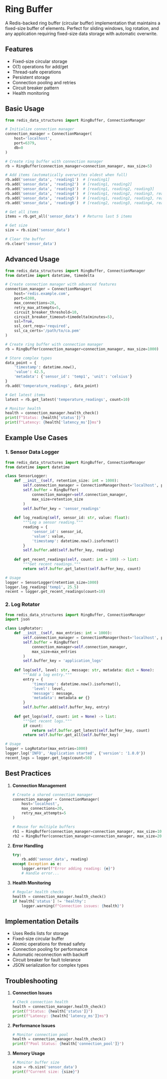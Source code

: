 # Ring Buffer

A Redis-backed ring buffer (circular buffer) implementation that maintains a fixed-size buffer of elements. Perfect for sliding windows, log rotation, and any application requiring fixed-size data storage with automatic overwrite.

## Features

- Fixed-size circular storage
- O(1) operations for add/get
- Thread-safe operations
- Persistent storage
- Connection pooling and retries
- Circuit breaker pattern
- Health monitoring

## Basic Usage

```python
from redis_data_structures import RingBuffer, ConnectionManager

# Initialize connection manager
connection_manager = ConnectionManager(
    host='localhost',
    port=6379,
    db=0
)

# Create ring buffer with connection manager
rb = RingBuffer(connection_manager=connection_manager, max_size=5)

# Add items (automatically overwrites oldest when full)
rb.add('sensor_data', 'reading1')  # [reading1]
rb.add('sensor_data', 'reading2')  # [reading1, reading2]
rb.add('sensor_data', 'reading3')  # [reading1, reading2, reading3]
rb.add('sensor_data', 'reading4')  # [reading1, reading2, reading3, reading4]
rb.add('sensor_data', 'reading5')  # [reading1, reading2, reading3, reading4, reading5]
rb.add('sensor_data', 'reading6')  # [reading2, reading3, reading4, reading5, reading6]

# Get all items
items = rb.get_all('sensor_data')  # Returns last 5 items

# Get size
size = rb.size('sensor_data')

# Clear the buffer
rb.clear('sensor_data')
```

## Advanced Usage

```python
from redis_data_structures import RingBuffer, ConnectionManager
from datetime import datetime, timedelta

# Create connection manager with advanced features
connection_manager = ConnectionManager(
    host='redis.example.com',
    port=6380,
    max_connections=20,
    retry_max_attempts=5,
    circuit_breaker_threshold=10,
    circuit_breaker_timeout=timedelta(minutes=5),
    ssl=True,
    ssl_cert_reqs='required',
    ssl_ca_certs='/path/to/ca.pem'
)

# Create ring buffer with connection manager
rb = RingBuffer(connection_manager=connection_manager, max_size=1000)

# Store complex types
data_point = {
    'timestamp': datetime.now(),
    'value': 42.5,
    'metadata': {'sensor_id': 'temp1', 'unit': 'celsius'}
}
rb.add('temperature_readings', data_point)

# Get latest items
latest = rb.get_latest('temperature_readings', count=10)

# Monitor health
health = connection_manager.health_check()
print(f"Status: {health['status']}")
print(f"Latency: {health['latency_ms']}ms")
```

## Example Use Cases

### 1. Sensor Data Logger

```python
from redis_data_structures import RingBuffer, ConnectionManager
from datetime import datetime

class SensorLogger:
    def __init__(self, retention_size: int = 1000):
        self.connection_manager = ConnectionManager(host='localhost', port=6379)
        self.buffer = RingBuffer(
            connection_manager=self.connection_manager,
            max_size=retention_size
        )
        self.buffer_key = 'sensor_readings'
    
    def log_reading(self, sensor_id: str, value: float):
        """Log a sensor reading."""
        reading = {
            'sensor_id': sensor_id,
            'value': value,
            'timestamp': datetime.now().isoformat()
        }
        self.buffer.add(self.buffer_key, reading)
    
    def get_recent_readings(self, count: int = 100) -> list:
        """Get recent readings."""
        return self.buffer.get_latest(self.buffer_key, count)

# Usage
logger = SensorLogger(retention_size=1000)
logger.log_reading('temp1', 25.5)
recent = logger.get_recent_readings(count=10)
```

### 2. Log Rotator

```python
from redis_data_structures import RingBuffer, ConnectionManager
import json

class LogRotator:
    def __init__(self, max_entries: int = 1000):
        self.connection_manager = ConnectionManager(host='localhost', port=6379)
        self.buffer = RingBuffer(
            connection_manager=self.connection_manager,
            max_size=max_entries
        )
        self.buffer_key = 'application_logs'
    
    def log(self, level: str, message: str, metadata: dict = None):
        """Add a log entry."""
        entry = {
            'timestamp': datetime.now().isoformat(),
            'level': level,
            'message': message,
            'metadata': metadata or {}
        }
        self.buffer.add(self.buffer_key, entry)
    
    def get_logs(self, count: int = None) -> list:
        """Get recent logs."""
        if count:
            return self.buffer.get_latest(self.buffer_key, count)
        return self.buffer.get_all(self.buffer_key)

# Usage
logger = LogRotator(max_entries=1000)
logger.log('INFO', 'Application started', {'version': '1.0.0'})
recent_logs = logger.get_logs(count=50)
```

## Best Practices

1. **Connection Management**
   ```python
   # Create a shared connection manager
   connection_manager = ConnectionManager(
       host='localhost',
       max_connections=20,
       retry_max_attempts=5
   )
   
   # Reuse for multiple buffers
   rb1 = RingBuffer(connection_manager=connection_manager, max_size=100)
   rb2 = RingBuffer(connection_manager=connection_manager, max_size=200)
   ```

2. **Error Handling**
   ```python
   try:
       rb.add('sensor_data', reading)
   except Exception as e:
       logger.error(f"Error adding reading: {e}")
       # Handle error...
   ```

3. **Health Monitoring**
   ```python
   # Regular health checks
   health = connection_manager.health_check()
   if health['status'] != 'healthy':
       logger.warning(f"Connection issues: {health}")
   ```

## Implementation Details

- Uses Redis lists for storage
- Fixed-size circular buffer
- Atomic operations for thread safety
- Connection pooling for performance
- Automatic reconnection with backoff
- Circuit breaker for fault tolerance
- JSON serialization for complex types

## Troubleshooting

1. **Connection Issues**
   ```python
   # Check connection health
   health = connection_manager.health_check()
   print(f"Status: {health['status']}")
   print(f"Latency: {health['latency_ms']}ms")
   ```

2. **Performance Issues**
   ```python
   # Monitor connection pool
   health = connection_manager.health_check()
   print(f"Pool Status: {health['connection_pool']}")
   ```

3. **Memory Usage**
   ```python
   # Monitor buffer size
   size = rb.size('sensor_data')
   print(f"Current size: {size}")
   ``` 